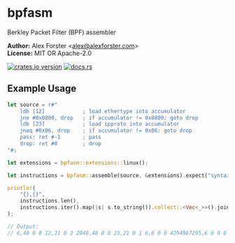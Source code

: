<!--
Copyright © Alex Forster <alex@alexforster.com>
SPDX-License-Identifier: MIT OR Apache-2.0
-->

# bpfasm

Berkley Packet Filter (BPF) assembler

**Author:** Alex Forster \<alex@alexforster.com\><br/>
**License:** MIT OR Apache-2.0

[![crates.io version](https://img.shields.io/crates/v/bpfasm.svg)](https://crates.io/crates/bpfasm)
[![docs.rs](https://docs.rs/bpfasm/badge.svg)](https://docs.rs/bpfasm)

## Example Usage

```rust
let source = r#"
    ldh [12]            ; load ethertype into accumulator
    jne #0x0800, drop   ; if accumulator != 0x0800: goto drop
    ldb [23]            ; load ipproto into accumulator
    jneq #0x06, drop    ; if accumulator != 0x06: goto drop
    pass: ret #-1       ; pass
    drop: ret #0        ; drop
"#;

let extensions = bpfasm::extensions::linux();

let instructions = bpfasm::assemble(source, &extensions).expect("syntax error");

println!(
    "{},{}",
    instructions.len(),
    instructions.iter().map(|s| s.to_string()).collect::<Vec<_>>().join(",")
);

// Output:
// 6,40 0 0 12,21 0 3 2048,48 0 0 23,21 0 1 6,6 0 0 4294967295,6 0 0 0
```
